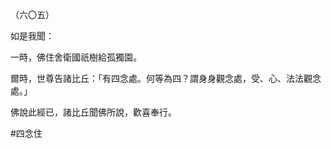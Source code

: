 （六〇五）

如是我聞：

一時，佛住舍衛國祇樹給孤獨園。

爾時，世尊告諸比丘：「有四念處。何等為四？謂身身觀念處，受、心、法法觀念處。」

佛說此經已，諸比丘聞佛所說，歡喜奉行。



#四念住

